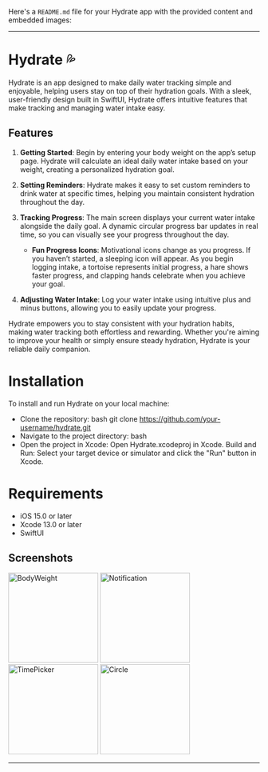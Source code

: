 Here's a `README.md` file for your Hydrate app with the provided content and embedded images:

---

# Hydrate 💦

Hydrate is an app designed to make daily water tracking simple and enjoyable, helping users stay on top of their hydration goals. With a sleek, user-friendly design built in SwiftUI, Hydrate offers intuitive features that make tracking and managing water intake easy.




## Features

1. **Getting Started**: Begin by entering your body weight on the app’s setup page. Hydrate will calculate an ideal daily water intake based on your weight, creating a personalized hydration goal.



2. **Setting Reminders**: Hydrate makes it easy to set custom reminders to drink water at specific times, helping you maintain consistent hydration throughout the day.



3. **Tracking Progress**: The main screen displays your current water intake alongside the daily goal. A dynamic circular progress bar updates in real time, so you can visually see your progress throughout the day.
   - **Fun Progress Icons**: Motivational icons change as you progress. If you haven’t started, a sleeping icon will appear. As you begin logging intake, a tortoise represents initial progress, a hare shows faster progress, and clapping hands celebrate when you achieve your goal.




4. **Adjusting Water Intake**: Log your water intake using intuitive plus and minus buttons, allowing you to easily update your progress.

Hydrate empowers you to stay consistent with your hydration habits, making water tracking both effortless and rewarding. Whether you're aiming to improve your health or simply ensure steady hydration, Hydrate is your reliable daily companion.



# Installation
To install and run Hydrate on your local machine:

- Clone the repository:
bash
git clone https://github.com/your-username/hydrate.git
- Navigate to the project directory:
bash
- Open the project in Xcode: Open Hydrate.xcodeproj in Xcode.
Build and Run: Select your target device or simulator and click the "Run" button in Xcode.



# Requirements
- iOS 15.0 or later 
- Xcode 13.0 or later
- SwiftUI







## Screenshots

<p float="left">
  <img width="180" alt="BodyWeight" src="https://github.com/user-attachments/assets/59cdf78b-b60d-4b07-bb69-450ab5b63959">
  <img width="180" alt="Notification" src="https://github.com/user-attachments/assets/d31773a3-ad28-40d8-9c60-8369e2050d9b">
  <img width="180" alt="TimePicker" src="https://github.com/user-attachments/assets/81e717a5-95cf-41d7-b3a8-0aba544694af">
  <img width="180" alt="Circle" src="https://github.com/user-attachments/assets/55371330-97ce-475f-ae4a-3edbcf7cfd49">
</p>





---

